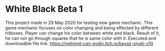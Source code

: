 # White Black Beta 1
 This project made in 29 May 2020 for testing new game mechanic. This game mechanic focuses on color changing and being effected by different hitboxes. Player can change his color between white and black. Result of it, he can not go through squares that he is same color with it. Executed and downloadble file link: https://mehmet-can-aydin.itch.io/beyaz-siyah-v10
